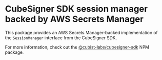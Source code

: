 # CubeSigner SDK session manager backed by AWS Secrets Manager

This package provides an AWS Secrets Manager-backed implementation of the
`SessionManager` interface from the CubeSigner SDK.

For more information, check out the
[@cubist-labs/cubesigner-sdk](https://www.npmjs.com/package/@cubist-labs/cubesigner-sdk)
NPM package.
